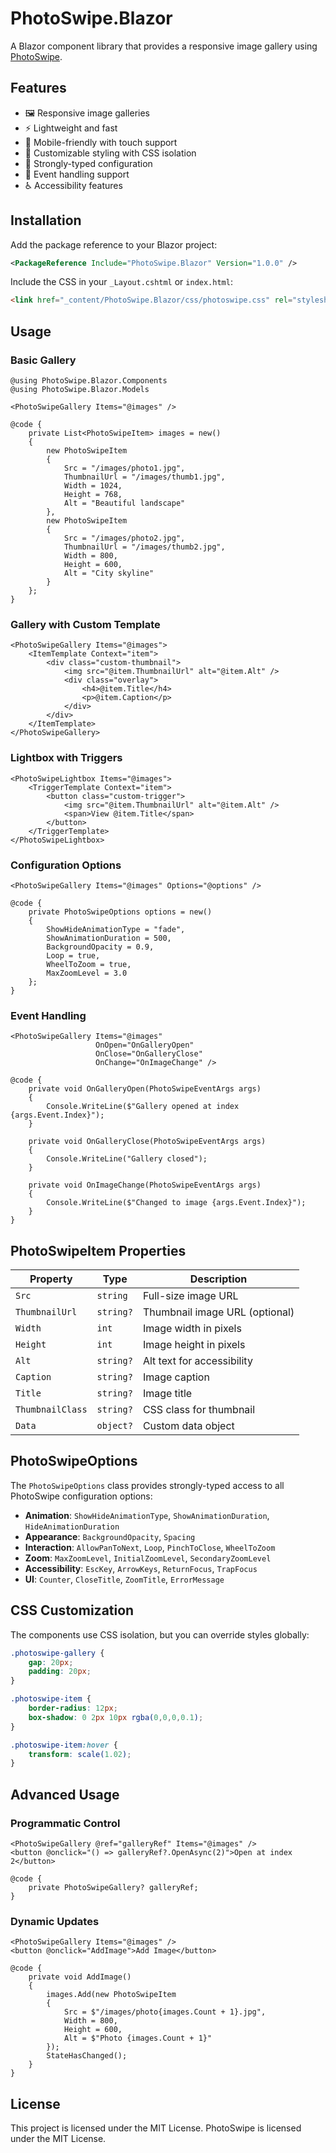 # PhotoSwipe.Blazor

A Blazor component library that provides a responsive image gallery using [PhotoSwipe](https://photoswipe.com/).

## Features

- 🖼️ Responsive image galleries
- ⚡ Lightweight and fast
- 📱 Mobile-friendly with touch support
- 🎨 Customizable styling with CSS isolation
- 🔧 Strongly-typed configuration
- 🎯 Event handling support
- ♿ Accessibility features

## Installation

Add the package reference to your Blazor project:

```xml
<PackageReference Include="PhotoSwipe.Blazor" Version="1.0.0" />
```

Include the CSS in your `_Layout.cshtml` or `index.html`:

```html
<link href="_content/PhotoSwipe.Blazor/css/photoswipe.css" rel="stylesheet" />
```

## Usage

### Basic Gallery

```razor
@using PhotoSwipe.Blazor.Components
@using PhotoSwipe.Blazor.Models

<PhotoSwipeGallery Items="@images" />

@code {
    private List<PhotoSwipeItem> images = new()
    {
        new PhotoSwipeItem
        {
            Src = "/images/photo1.jpg",
            ThumbnailUrl = "/images/thumb1.jpg",
            Width = 1024,
            Height = 768,
            Alt = "Beautiful landscape"
        },
        new PhotoSwipeItem
        {
            Src = "/images/photo2.jpg",
            ThumbnailUrl = "/images/thumb2.jpg",
            Width = 800,
            Height = 600,
            Alt = "City skyline"
        }
    };
}
```

### Gallery with Custom Template

```razor
<PhotoSwipeGallery Items="@images">
    <ItemTemplate Context="item">
        <div class="custom-thumbnail">
            <img src="@item.ThumbnailUrl" alt="@item.Alt" />
            <div class="overlay">
                <h4>@item.Title</h4>
                <p>@item.Caption</p>
            </div>
        </div>
    </ItemTemplate>
</PhotoSwipeGallery>
```

### Lightbox with Triggers

```razor
<PhotoSwipeLightbox Items="@images">
    <TriggerTemplate Context="item">
        <button class="custom-trigger">
            <img src="@item.ThumbnailUrl" alt="@item.Alt" />
            <span>View @item.Title</span>
        </button>
    </TriggerTemplate>
</PhotoSwipeLightbox>
```

### Configuration Options

```razor
<PhotoSwipeGallery Items="@images" Options="@options" />

@code {
    private PhotoSwipeOptions options = new()
    {
        ShowHideAnimationType = "fade",
        ShowAnimationDuration = 500,
        BackgroundOpacity = 0.9,
        Loop = true,
        WheelToZoom = true,
        MaxZoomLevel = 3.0
    };
}
```

### Event Handling

```razor
<PhotoSwipeGallery Items="@images" 
                   OnOpen="OnGalleryOpen" 
                   OnClose="OnGalleryClose" 
                   OnChange="OnImageChange" />

@code {
    private void OnGalleryOpen(PhotoSwipeEventArgs args)
    {
        Console.WriteLine($"Gallery opened at index {args.Event.Index}");
    }

    private void OnGalleryClose(PhotoSwipeEventArgs args)
    {
        Console.WriteLine("Gallery closed");
    }

    private void OnImageChange(PhotoSwipeEventArgs args)
    {
        Console.WriteLine($"Changed to image {args.Event.Index}");
    }
}
```

## PhotoSwipeItem Properties

| Property | Type | Description |
|----------|------|-------------|
| `Src` | `string` | Full-size image URL |
| `ThumbnailUrl` | `string?` | Thumbnail image URL (optional) |
| `Width` | `int` | Image width in pixels |
| `Height` | `int` | Image height in pixels |
| `Alt` | `string?` | Alt text for accessibility |
| `Caption` | `string?` | Image caption |
| `Title` | `string?` | Image title |
| `ThumbnailClass` | `string?` | CSS class for thumbnail |
| `Data` | `object?` | Custom data object |

## PhotoSwipeOptions

The `PhotoSwipeOptions` class provides strongly-typed access to all PhotoSwipe configuration options:

- **Animation**: `ShowHideAnimationType`, `ShowAnimationDuration`, `HideAnimationDuration`
- **Appearance**: `BackgroundOpacity`, `Spacing`
- **Interaction**: `AllowPanToNext`, `Loop`, `PinchToClose`, `WheelToZoom`
- **Zoom**: `MaxZoomLevel`, `InitialZoomLevel`, `SecondaryZoomLevel`
- **Accessibility**: `EscKey`, `ArrowKeys`, `ReturnFocus`, `TrapFocus`
- **UI**: `Counter`, `CloseTitle`, `ZoomTitle`, `ErrorMessage`

## CSS Customization

The components use CSS isolation, but you can override styles globally:

```css
.photoswipe-gallery {
    gap: 20px;
    padding: 20px;
}

.photoswipe-item {
    border-radius: 12px;
    box-shadow: 0 2px 10px rgba(0,0,0,0.1);
}

.photoswipe-item:hover {
    transform: scale(1.02);
}
```

## Advanced Usage

### Programmatic Control

```razor
<PhotoSwipeGallery @ref="galleryRef" Items="@images" />
<button @onclick="() => galleryRef?.OpenAsync(2)">Open at index 2</button>

@code {
    private PhotoSwipeGallery? galleryRef;
}
```

### Dynamic Updates

```razor
<PhotoSwipeGallery Items="@images" />
<button @onclick="AddImage">Add Image</button>

@code {
    private void AddImage()
    {
        images.Add(new PhotoSwipeItem
        {
            Src = $"/images/photo{images.Count + 1}.jpg",
            Width = 800,
            Height = 600,
            Alt = $"Photo {images.Count + 1}"
        });
        StateHasChanged();
    }
}
```

## License

This project is licensed under the MIT License. PhotoSwipe is licensed under the MIT License.